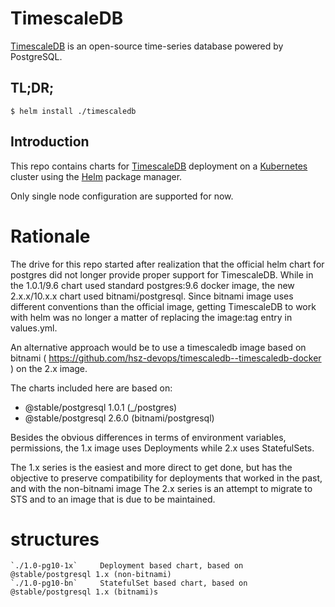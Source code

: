 # TimescaleDB

[TimescaleDB](https://www.timescale.com/) is an open-source time-series database powered by PostgreSQL.

## TL;DR;

```console
$ helm install ./timescaledb
```

## Introduction
This repo contains charts for [TimescaleDB](https://github.com/timescale/timescaledb-docker) deployment on a [Kubernetes](http://kubernetes.io) cluster using the [Helm](https://helm.sh) package manager.

Only single node configuration are supported for now.

# Rationale
The drive for this repo started after realization that the official helm chart for postgres did not longer provide proper support for TimescaleDB. While in the 1.0.1/9.6 chart used standard postgres:9.6 docker image, the new 2.x.x/10.x.x chart used bitnami/postgresql.
Since bitnami image uses different conventions than the official image, getting TimescaleDB to work with helm was no longer a matter of replacing the image:tag entry in values.yml.

An alternative approach would be to use a timescaledb image based on bitnami ( https://github.com/hsz-devops/timescaledb--timescaledb-docker )  on the 2.x image.

The charts included here are based on:
* @stable/postgresql 1.0.1 (_/postgres)
* @stable/postgresql 2.6.0 (bitnami/postgresql)

Besides the obvious differences in terms of environment variables, permissions, the 1.x image uses Deployments while 2.x uses StatefulSets.

The 1.x series is the easiest and more direct to get done, but has the objective to preserve compatibility for deployments that worked in the past, and with the non-bitnami image
The 2.x series is an attempt to migrate to STS and to an image that is due to be maintained.

# structures
    `./1.0-pg10-1x`     Deployment based chart, based on @stable/postgresql 1.x (non-bitnami)
    `./1.0-pg10-bn`     StatefulSet based chart, based on @stable/postgresql 1.x (bitnami)s


